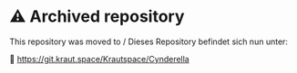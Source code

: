 # ⚠️ Archived repository

This repository was moved to / Dieses Repository befindet sich nun unter:

🔗 https://git.kraut.space/Krautspace/Cynderella


